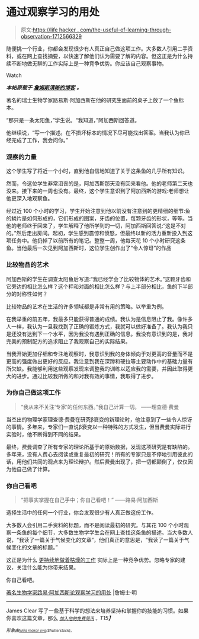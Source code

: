 # 通过观察学习的用处

> 原文:[https://life hacker . com/the-useful-of-learning-through-observation-1712566329](https://lifehacker.com/the-usefulness-of-learning-through-observation-1712566329)

随便挑一个行业，你都会发现很少有人真正自己做这项工作。大多数人引用二手资料，或在网上查找摘要，以快速了解他们认为需要了解的内容。但这正是为什么持续不断地做无聊的工作实际上是一种竞争优势。你应该自己观察事物。

Watch

***本帖原载于*** [***詹姆斯清晰的博客***](http://jamesclear.com/louis-agassiz?__s=vhu4bwpq8pm6pnp1zazz) ***。***

著名的瑞士生物学家路易斯·阿加西斯在他的研究生面前的桌子上放了一个鱼标本。

“那只是一条太阳鱼，”学生说。“我知道，”阿加西斯回答道。

他继续说，“写一个描述。在不损坏标本的情况下尽可能找出答案。当我认为你已经完成了工作，我会问你。”

### 观察的力量

这个学生写了将近一个小时，直到他自信地知道了关于这条鱼的几乎所有知识。

然而，令这位学生非常沮丧的是，阿加西斯那天没有回来看他。他的老师第二天也没来。接下来的一周也没有。最终，这个学生意识到了阿加西斯的游戏:老师想让他更深入地观察鱼。

经过近 100 个小时的学习，学生开始注意到他以前没有注意到的更精细的细节:鱼的鳞片是如何形成的，它们形成的图案，牙齿的位置，每颗牙齿的形状，等等。当他的老师终于回来了，学生解释了他所学到的一切，阿加西斯回答说:“这是不对的。”然后走出房间。起初，学生感到震惊和愤怒，但最终以新的活力重新投入到这项任务中。他扔掉了以前所有的笔记。整整一周，他每天花 10 个小时研究这条鱼。当他最后一次见到阿加西斯时，这位学生创作出了“令人惊讶”的作品

### 比较物品的艺术

阿加西斯的学生在调查太阳鱼后写道:“我已经学会了比较物体的艺术。”这颗牙齿和它旁边的相比怎么样？这个秤和对面的相比怎么样？与上半部分相比，鱼的下半部分的对称性如何？

比较物品的艺术在生活的许多领域都是非常有用的策略。以举重为例。

在我举重的前五年，我最多只能获得普通的成绩。我认为是信息阻止了我。像许多人一样，我认为一旦我找到了正确的锻炼方式，我就可以做好准备了。我认为我只是还没有达到下一个水平，因为我没有遇到正确的信息。我没有意识到的是，我对完美的预制配方的追求阻止了我观察自己的实际结果。

当我开始更加仔细和专注地观察时，我意识到我的身体倾向于对更高的音量而不是更高的强度做出更好的反应。我注意到我在深蹲和硬拉等主要动作中的基础力量有所欠缺。我能够利用这些观察发现来调整我的训练以适应我的需要，并因此取得更大的进步。通过比较我所做的和对我有效的事情，我取得了进步。

### 为你自己做这项工作

> “我从来不关注‘专家’的任何东西。”我自己计算一切。
> ——理查德·费曼

当杰出的物理学家理查德·费曼在研究β衰变的新理论时，他注意到了一些令人惊讶的事情。多年来，专家们一直说β衰变以一种特殊的方式发生，但当费曼实际进行实验时，他不断得到不同的结果。

最终，费曼调查了所有专家的理论所基于的原始数据，发现这项研究是有缺陷的。多年来，没有人费心去阅读或重复最初的研究！所有的专家只是不停地引用彼此的话，用他们共同的观点来为理论辩护。然后费曼出现了，把一切都颠倒了，仅仅因为他自己做了计算。

### 你自己看吧

> “把事实掌握在自己手中；你自己看吧！”
> ——路易·阿加西斯

选择生活中的任何一个行业，你会发现很少有人真正做这份工作。

大多数人会引用二手资料的标题，而不是阅读最初的研究。与其花 100 个小时观察一条鱼的每个细节，大多数生物学学生会在网上查找这条鱼的描述。当大多数人说，“我读了一篇关于气候变化的文章”，他们真正的意思是，“我读了一篇关于气候变化的文章的标题。”

这正是为什么 [更持续地做着枯燥的工作](https://lifehacker.com/how-to-stay-focused-when-you-get-bored-working-toward-y-1547319504) 实际上是一种竞争优势。忽略专家的建议，关注什么能为你带来结果。

你自己看吧。

[著名生物学家路易·阿加西斯论观察学习的用处](http://jamesclear.com/louis-agassiz?__s=vhu4bwpq8pm6pnp1zazz) |詹姆士·明

* * *

James Clear 写了一些基于科学的想法来培养坚持和掌握你的技能的习惯。如果你喜欢这篇文章，那么 [*<small>加入他的免费简讯</small>*](http://jamesclear.com/newsletter) *<small>。</small>T15】*

*<small>形象由</small>*[*<small></small>*](http://www.shutterstock.com/pic-233343580/stock-vector-astronomers-study-the-sky-in-a-modern-telescope-and-use-modern-equipment-botanists-study-plants.html?src=6ZhFhC_Qm2MWcWrdzvwikA-1-34)<small>[*<small>Iuliia makar ova</small>*](http://www.shutterstock.com/pic-233343580/stock-vector-astronomers-study-the-sky-in-a-modern-telescope-and-use-modern-equipment-botanists-study-plants.html?src=6ZhFhC_Qm2MWcWrdzvwikA-1-34)*<small>(Shutterstock)。</small>*</small> 

<small></small>